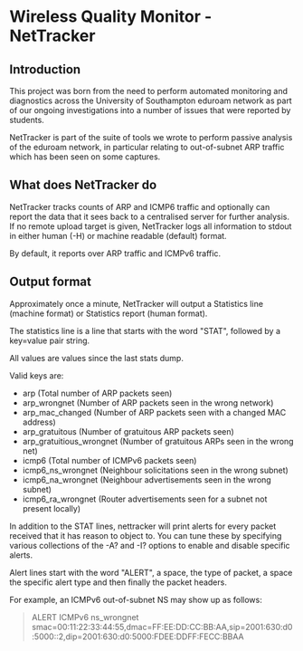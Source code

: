 # Wireless Quality Monitor - NetTracker

## Introduction
This project was born from the need to perform automated monitoring and
diagnostics across the University of Southampton eduroam network as part of 
our ongoing investigations into a number of issues that were reported by 
students.

NetTracker is part of the suite of tools we wrote to perform passive analysis
of the eduroam network, in particular relating to out-of-subnet ARP traffic
which has been seen on some captures.

## What does NetTracker do
NetTracker tracks counts of ARP and ICMP6 traffic and optionally can report the
data that it sees back to a centralised server for further analysis.  If no
remote upload target is given, NetTracker logs all information to stdout in
either human (-H) or machine readable (default) format.

By default, it reports over ARP traffic and ICMPv6 traffic.

## Output format
Approximately once a minute, NetTracker will output a Statistics line (machine
format) or Statistics report (human format).

The statistics line is a line that starts with the word "STAT", followed by a
key=value pair string.

All values are values since the last stats dump.

Valid keys are:
 - arp (Total number of ARP packets seen)
 - arp\_wrongnet (Number of ARP packets seen in the wrong network)
 - arp\_mac\_changed (Number of ARP packets seen with a changed MAC address)
 - arp\_gratuitous (Number of gratuitous ARP packets seen)
 - arp\_gratuitious\_wrongnet (Number of gratuitous ARPs seen in the wrong net)
 - icmp6 (Total number of ICMPv6 packets seen)
 - icmp6\_ns\_wrongnet (Neighbour solicitations seen in the wrong subnet)
 - icmp6\_na\_wrongnet (Neighbour advertisements seen in the wrong subnet)
 - icmp6\_ra\_wrongnet (Router advertisements seen for a subnet not present locally)

In addition to the STAT lines, nettracker will print alerts for every packet
received that it has reason to object to.  You can tune these by specifying
various collections of the -A? and -I? options to enable and disable specific
alerts.

Alert lines start with the word "ALERT", a space, the type of packet, a space
the specific alert type and then finally the packet headers.

For example, an ICMPv6 out-of-subnet NS may show up as follows:

> ALERT ICMPv6 ns\_wrongnet smac=00:11:22:33:44:55,dmac=FF:EE:DD:CC:BB:AA,sip=2001:630:d0:5000::2,dip=2001:630:d0:5000:FDEE:DDFF:FECC:BBAA
